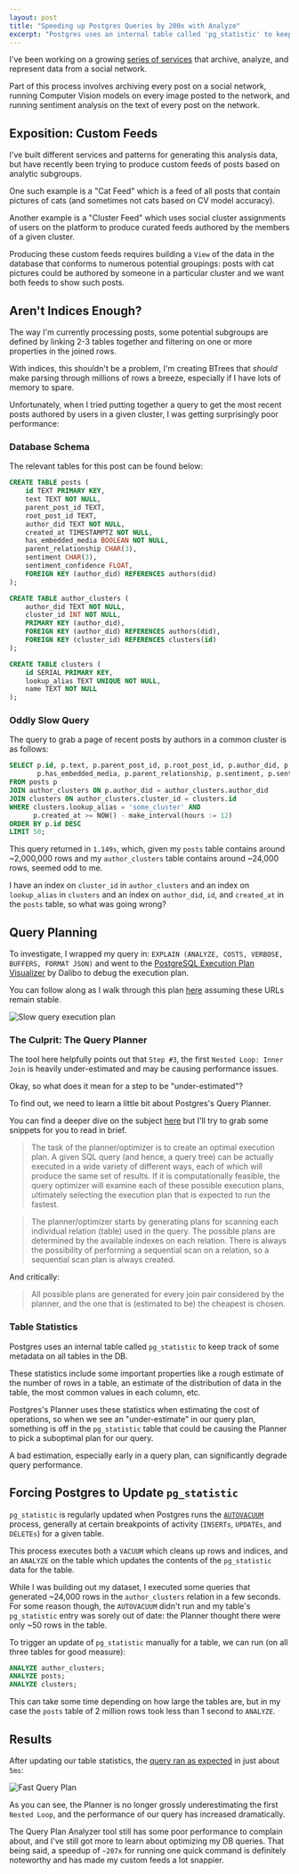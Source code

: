 ```yaml
---
layout: post
title: "Speeding up Postgres Queries by 200x with Analyze"
excerpt: "Postgres uses an internal table called 'pg_statistic' to keep track of some metadata on all tables in the DB. Postgres's Planner uses these statistics when estimating the cost of operations, which, if out of date, can cause the Planner to pick a suboptimal plan for our query. To trigger an update of 'pg_statistic' manually for a table, we can run 'ANALYZE' on it, helping the Planner estimate costs better and speeding up queries dramatically (in some cases)."
---
```


I've been working on a growing [series of services](https://github.com/jazware/bsky-experiments) that archive, analyze, and represent data from a social network.

Part of this process involves archiving every post on a social network, running Computer Vision models on every image posted to the network, and running sentiment analysis on the text of every post on the network.

## Exposition: Custom Feeds

I've built different services and patterns for generating this analysis data, but have recently been trying to produce custom feeds of posts based on analytic subgroups.

One such example is a "Cat Feed" which is a feed of all posts that contain pictures of cats (and sometimes not cats based on CV model accuracy).

Another example is a "Cluster Feed" which uses social cluster assignments of users on the platform to produce curated feeds authored by the members of a given cluster.

Producing these custom feeds requires building a `View` of the data in the database that conforms to numerous potential groupings: posts with cat pictures could be authored by someone in a particular cluster and we want both feeds to show such posts.

## Aren't Indices Enough?

The way I'm currently processing posts, some potential subgroups are defined by linking 2-3 tables together and filtering on one or more properties in the joined rows.

With indices, this shouldn't be a problem, I'm creating BTrees that _should_ make parsing through millions of rows a breeze, especially if I have lots of memory to spare.

Unfortunately, when I tried putting together a query to get the most recent posts authored by users in a given cluster, I was getting surprisingly poor performance:

### Database Schema

The relevant tables for this post can be found below:

```sql
CREATE TABLE posts (
    id TEXT PRIMARY KEY,
    text TEXT NOT NULL,
    parent_post_id TEXT,
    root_post_id TEXT,
    author_did TEXT NOT NULL,
    created_at TIMESTAMPTZ NOT NULL,
    has_embedded_media BOOLEAN NOT NULL,
    parent_relationship CHAR(3),
    sentiment CHAR(3),
    sentiment_confidence FLOAT,
    FOREIGN KEY (author_did) REFERENCES authors(did)
);

CREATE TABLE author_clusters (
    author_did TEXT NOT NULL,
    cluster_id INT NOT NULL,
    PRIMARY KEY (author_did),
    FOREIGN KEY (author_did) REFERENCES authors(did),
    FOREIGN KEY (cluster_id) REFERENCES clusters(id)
);

CREATE TABLE clusters (
    id SERIAL PRIMARY KEY,
    lookup_alias TEXT UNIQUE NOT NULL,
    name TEXT NOT NULL
);
```

### Oddly Slow Query

The query to grab a page of recent posts by authors in a common cluster is as follows:

```sql
SELECT p.id, p.text, p.parent_post_id, p.root_post_id, p.author_did, p.created_at,
       p.has_embedded_media, p.parent_relationship, p.sentiment, p.sentiment_confidence
FROM posts p
JOIN author_clusters ON p.author_did = author_clusters.author_did
JOIN clusters ON author_clusters.cluster_id = clusters.id
WHERE clusters.lookup_alias = 'some_cluster' AND
      p.created_at >= NOW() - make_interval(hours := 12)
ORDER BY p.id DESC
LIMIT 50;
```

This query returned in `1.149s`, which, given my `posts` table contains around ~2,000,000 rows and my `author_clusters` table contains around ~24,000 rows, seemed odd to me.

I have an index on `cluster_id` in `author_clusters` and an index on `lookup_alias` in `clusters` and an index on `author_did`, `id`, and `created_at` in the `posts` table, so what was going wrong?

## Query Planning

To investigate, I wrapped my query in: `EXPLAIN (ANALYZE, COSTS, VERBOSE, BUFFERS, FORMAT JSON)` and went to the [PostgreSQL Execution Plan Visualizer](https://explain.dalibo.com/) by Dalibo to debug the execution plan.

You can follow along as I walk through this plan [here](https://explain.dalibo.com/plan/a638eaec8agb993f) assuming these URLs remain stable.

![Slow query execution plan](/public/images/2023-05-20/slow_plan.png)

### The Culprit: The Query Planner

The tool here helpfully points out that `Step #3`, the first `Nested Loop: Inner Join` is heavily under-estimated and may be causing performance issues.

Okay, so what does it mean for a step to be "under-estimated"?

To find out, we need to learn a little bit about Postgres's Query Planner.

You can find a deeper dive on the subject [here](https://www.postgresql.org/docs/current/planner-optimizer.html) but I'll try to grab some snippets for you to read in brief.

> The task of the planner/optimizer is to create an optimal execution plan. A given SQL query (and hence, a query tree) can be actually executed in a wide variety of different ways, each of which will produce the same set of results. If it is computationally feasible, the query optimizer will examine each of these possible execution plans, ultimately selecting the execution plan that is expected to run the fastest.

> The planner/optimizer starts by generating plans for scanning each individual relation (table) used in the query. The possible plans are determined by the available indexes on each relation. There is always the possibility of performing a sequential scan on a relation, so a sequential scan plan is always created.

And critically:

> All possible plans are generated for every join pair considered by the planner, and the one that is (estimated to be) the cheapest is chosen.

### Table Statistics

Postgres uses an internal table called `pg_statistic` to keep track of some metadata on all tables in the DB.

These statistics include some important properties like a rough estimate of the number of rows in a table, an estimate of the distribution of data in the table, the most common values in each column, etc.

Postgres's Planner uses these statistics when estimating the cost of operations, so when we see an "under-estimate" in our query plan, something is off in the `pg_statistic` table that could be causing the Planner to pick a suboptimal plan for our query.

A bad estimation, especially early in a query plan, can significantly degrade query performance.

## Forcing Postgres to Update `pg_statistic`

`pg_statistic` is regularly updated when Postgres runs the [`AUTOVACUUM`](https://www.postgresql.org/docs/current/routine-vacuuming.html#VACUUM-FOR-STATISTICS) process, generally at certain breakpoints of activity (`INSERTs`, `UPDATEs`, and `DELETEs`) for a given table.

This process executes both a `VACUUM` which cleans up rows and indices, and an `ANALYZE` on the table which updates the contents of the `pg_statistic` data for the table.

While I was building out my dataset, I executed some queries that generated ~24,000 rows in the `author_clusters` relation in a few seconds. For some reason though, the `AUTOVACUUM` didn't run and my table's `pg_statistic` entry was sorely out of date: the Planner thought there were only ~50 rows in the table.

To trigger an update of `pg_statistic` manually for a table, we can run (on all three tables for good measure):

```sql
ANALYZE author_clusters;
ANALYZE posts;
ANALYZE clusters;
```

This can take some time depending on how large the tables are, but in my case the `posts` table of 2 million rows took less than 1 second to `ANALYZE`.

## Results

After updating our table statistics, the [query ran as expected](https://explain.dalibo.com/plan/6193e322511e365c) in just about `5ms`:

![Fast Query Plan](/public/images/2023-05-20/fast_plan.png)

As you can see, the Planner is no longer grossly underestimating the first `Nested Loop`, and the performance of our query has increased dramatically.

The Query Plan Analyzer tool still has some poor performance to complain about, and I've still got more to learn about optimizing my DB queries. That being said, a speedup of `~207x` for running one quick command is definitely noteworthy and has made my custom feeds a lot snappier.

